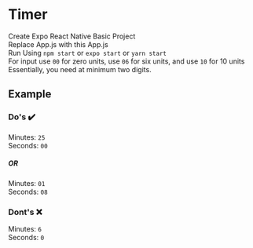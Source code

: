 # Timer
Create Expo React Native Basic Project <br>
Replace App.js with this App.js <br>
Run Using ```npm start``` or ```expo start``` or ```yarn start```<br>
For input use ```00``` for zero units, use ```06``` for six units, and use ```10``` for 10 units<br>
Essentially, you need at minimum two digits.  <br>


## Example

### Do's :heavy_check_mark: <br>
Minutes: ```25``` <br>
Seconds: ```00``` <br>

##### OR

Minutes: ```01``` <br>
Seconds: ```08``` <br>

### Dont's :x: <br>

Minutes: ```6``` <br>
Seconds: ```0``` <br>
